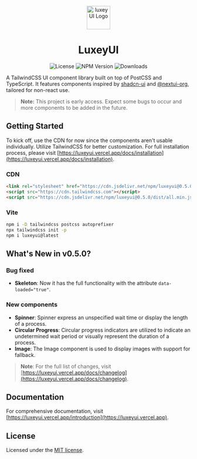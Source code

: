 <p align="center">
    <img src="https://luxeyui.vercel.app/logo.png" alt="luxeyUI Logo" width="64" />
    <h1 align="center">LuxeyUI</h1>
</p>
<p align="center">
    <img src="https://img.shields.io/npm/l/luxeyui?style=flat" alt="License" />
    <img src="https://img.shields.io/npm/v/luxeyui?style=flat&logo=npm&label=version&color=lincolngreen" alt="NPM Version" />
    <img src="https://img.shields.io/badge/downloads-1.8k+-malachite" alt="Downloads" />
</p>

A TailwindCSS UI component library built on top of PostCSS and TypeScript. It features components inspired by [shadcn-ui](https://ui-shadcn.com) and [@nextui-org](https://nextui.org), tailored for non-react use.

> **Note:** This project is early access. Expect some bugs to occur and more components to be added in the future.

## Getting Started

To kick off, use the CDN for now since the components aren't usable individually. Utilize TailwindCSS for better customization. For full installation process, please visit [https://luxeyui.vercel.app/docs/installation](https://luxeyui.vercel.app/docs/installation).

### CDN 

```html 
<link rel="stylesheet" href="https://cdn.jsdelivr.net/npm/luxeyui@0.5.0/dist/all.min.css" />
<script src="https://cdn.tailwindcss.com"></script>
<script src="https://cdn.jsdelivr.net/npm/luxeyui@0.5.0/dist/all.min.js" defer></script>
```

### Vite

```bash
npm i -D tailwindcss postcss autoprefixer
npx tailwindcss init -p 
npm i luxeyui@latest
```

## What's New in v0.5.0?

### Bug fixed

- **Skeleton**: Now it has the full functionality with the attribute `data-loaded="true"`.

### New components

- **Spinner**: Spinner express an unspecified wait time or display the length of a process.
- **Circular Progress**: Circular progress indicators are utilized to indicate an undetermined wait period or visually represent the duration of a process.
- **Image**: The Image component is used to display images with support for fallback.

> **Note**: For the full list of changes, visit [https://luxeyui.vercel.app/docs/changelog](https://luxeyui.vercel.app/docs/changelog).

## Documentation

For comprehensive documentation, visit
[https://luxeyui.vercel.app/introduction](https://luxeyui.vercel.app).

## License

Licensed under the [MIT license](https://choosealicense.com/licenses/mit/).
